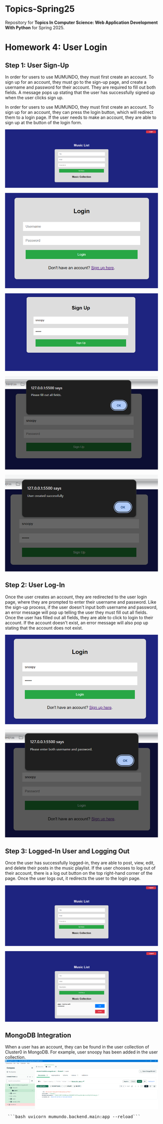 # Topics-Spring25
Repository for **Topics In Computer Science: Web Application Development With Python** for Spring 2025.

# **Homework 4: User Login**

## **Step 1: User Sign-Up**
In order for users to use MUMUNDO, they must first create an account. To sign up for an account, they must go to the sign-up page, and create a username and password for their account. They are required to fill out both fields. A message pops up stating that the user has successfully signed up when the user clicks sign up.

In order for users to use MUMUNDO, they must first create an account. To sign up for an account, they can press the login button, which will redirect them to a login page. If the user needs to make an account, they are able to sign up at the button of the login form.

![User Starts Here](https://github.com/mescobarbrenes/Topics-Spring25/blob/main/images_hw4/hw4_start.png?raw=true)

![User Redirected to Login Page](https://github.com/mescobarbrenes/Topics-Spring25/blob/main/images_hw4/hw4_redirected_1.png?raw=true)

![User Sign-Up Page](https://github.com/mescobarbrenes/Topics-Spring25/blob/main/images_hw4/hw4_signup_1.png?raw=true)

![User Sign-Up Error](https://github.com/mescobarbrenes/Topics-Spring25/blob/main/images_hw4/hw4_signup_2.png?raw=true)

![User Successful Sign-Up](https://github.com/mescobarbrenes/Topics-Spring25/blob/main/images_hw4/hw4_signup_3.png?raw=true)

## **Step 2: User Log-In**
Once the user creates an account, they are redirected to the user login page, where they are prompted to enter their username and password. Like the sign-up process, if the user doesn't input both username and password, an error message will pop up telling the user they must fill out all fields. Once the user has filled out all fields, they are able to click to login to their account. If the account doesn't exist, an error message will also pop up stating that the account does not exist.

![User Login Page](https://github.com/mescobarbrenes/Topics-Spring25/blob/main/images_hw4/hw4_login_1.png?raw=true)

![User Login Error](https://github.com/mescobarbrenes/Topics-Spring25/blob/main/images_hw4/hw4_login_2.png?raw=true)

## **Step 3: Logged-In User and Logging Out**
Once the user has successfully logged-in, they are able to post, view, edit, and delete their posts in the music playlist. If the user chooses to log out of their account, there is a log out button on the top right-hand corner of the page. Once the user logs out, it redirects the user to the login page.

![Logged-In User 1](https://github.com/mescobarbrenes/Topics-Spring25/blob/main/images_hw4/hw4_loggedin_1.png?raw=true)

![Logged-In User 2](https://github.com/mescobarbrenes/Topics-Spring25/blob/main/images_hw4/hw4_loggedin_2.png?raw=true)

## **MongoDB Integration**
When a user has an account, they can be found in the user collection of Cluster0 in MongoDB. For example, user snoopy has been added in the user collection.
![MongoDB Integration](https://github.com/mescobarbrenes/Topics-Spring25/blob/main/images_hw4/hw4_mongodb.png?raw=true)

<pre> ```bash uvicorn mumundo.backend.main:app --reload``` </pre>

